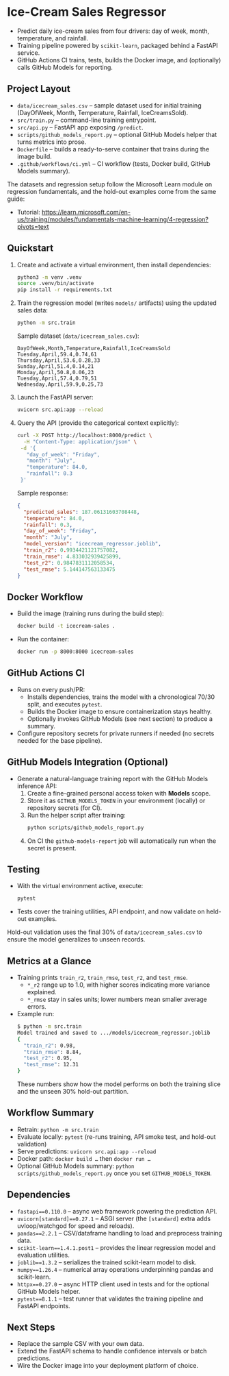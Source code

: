 # Ice-Cream Sales Regressor
- Predict daily ice-cream sales from four drivers: day of week, month, temperature, and rainfall.
- Training pipeline powered by `scikit-learn`, packaged behind a FastAPI service.
- GitHub Actions CI trains, tests, builds the Docker image, and (optionally) calls GitHub Models for reporting.

## Project Layout
- `data/icecream_sales.csv` – sample dataset used for initial training (DayOfWeek, Month, Temperature, Rainfall, IceCreamsSold).
- `src/train.py` – command-line training entrypoint.
- `src/api.py` – FastAPI app exposing `/predict`.
- `scripts/github_models_report.py` – optional GitHub Models helper that turns metrics into prose.
- `Dockerfile` – builds a ready-to-serve container that trains during the image build.
- `.github/workflows/ci.yml` – CI workflow (tests, Docker build, GitHub Models summary).

The datasets and regression setup follow the Microsoft Learn module on regression fundamentals, and the hold-out examples come from the same guide:
- Tutorial: https://learn.microsoft.com/en-us/training/modules/fundamentals-machine-learning/4-regression?pivots=text

## Quickstart
1. Create and activate a virtual environment, then install dependencies:
   ```bash
   python3 -m venv .venv
   source .venv/bin/activate
   pip install -r requirements.txt
   ```
2. Train the regression model (writes `models/` artifacts) using the updated sales data:
   ```bash
   python -m src.train
   ```
   Sample dataset (`data/icecream_sales.csv`):
   ```
   DayOfWeek,Month,Temperature,Rainfall,IceCreamsSold
   Tuesday,April,59.4,0.74,61
   Thursday,April,53.6,0.28,33
   Sunday,April,51.4,0.14,21
   Monday,April,50.8,0.06,23
   Tuesday,April,57.4,0.79,51
   Wednesday,April,59.9,0.25,73
   ```
3. Launch the FastAPI server:
   ```bash
   uvicorn src.api:app --reload
   ```
4. Query the API (provide the categorical context explicitly):
    ```bash
    curl -X POST http://localhost:8000/predict \
      -H "Content-Type: application/json" \
     -d '{
       "day_of_week": "Friday",
       "month": "July",
       "temperature": 84.0,
       "rainfall": 0.3
     }'
    ```
   Sample response:
   ```json
   {
     "predicted_sales": 187.06131603708448,
     "temperature": 84.0,
     "rainfall": 0.3,
     "day_of_week": "Friday",
     "month": "July",
     "model_version": "icecream_regressor.joblib",
     "train_r2": 0.9934421121757082,
     "train_rmse": 4.833032939425899,
     "test_r2": 0.9847831112058534,
     "test_rmse": 5.144147563133475
   }
   ```

## Docker Workflow
- Build the image (training runs during the build step):
  ```bash
  docker build -t icecream-sales .
  ```
- Run the container:
  ```bash
  docker run -p 8000:8000 icecream-sales
  ```

## GitHub Actions CI
- Runs on every push/PR:
  - Installs dependencies, trains the model with a chronological 70/30 split, and executes `pytest`.
  - Builds the Docker image to ensure containerization stays healthy.
  - Optionally invokes GitHub Models (see next section) to produce a summary.
- Configure repository secrets for private runners if needed (no secrets needed for the base pipeline).

## GitHub Models Integration (Optional)
- Generate a natural-language training report with the GitHub Models inference API:
  1. Create a fine-grained personal access token with **Models** scope.
  2. Store it as `GITHUB_MODELS_TOKEN` in your environment (locally) or repository secrets (for CI).
  3. Run the helper script after training:
     ```bash
     python scripts/github_models_report.py
     ```
  4. On CI the `github-models-report` job will automatically run when the secret is present.

## Testing
- With the virtual environment active, execute:
  ```bash
  pytest
  ```
- Tests cover the training utilities, API endpoint, and now validate on held-out examples.

Hold-out validation uses the final 30% of `data/icecream_sales.csv` to ensure the model generalizes to unseen records.

## Metrics at a Glance
- Training prints `train_r2`, `train_rmse`, `test_r2`, and `test_rmse`.  
  - `*_r2` range up to 1.0, with higher scores indicating more variance explained.  
  - `*_rmse` stay in sales units; lower numbers mean smaller average errors.
- Example run:  
  ```bash
  $ python -m src.train
  Model trained and saved to .../models/icecream_regressor.joblib
  {
    "train_r2": 0.98,
    "train_rmse": 8.84,
    "test_r2": 0.95,
    "test_rmse": 12.31
  }
  ```
  These numbers show how the model performs on both the training slice and the unseen 30% hold-out partition.

## Workflow Summary
- Retrain: `python -m src.train`
- Evaluate locally: `pytest` (re-runs training, API smoke test, and hold-out validation)
- Serve predictions: `uvicorn src.api:app --reload`
- Docker path: `docker build …` then `docker run …`
- Optional GitHub Models summary: `python scripts/github_models_report.py` once you set `GITHUB_MODELS_TOKEN`.

## Dependencies
- `fastapi==0.110.0` – async web framework powering the prediction API.
- `uvicorn[standard]==0.27.1` – ASGI server (the `[standard]` extra adds uvloop/watchgod for speed and reloads).
- `pandas==2.2.1` – CSV/dataframe handling to load and preprocess training data.
- `scikit-learn==1.4.1.post1` – provides the linear regression model and evaluation utilities.
- `joblib==1.3.2` – serializes the trained scikit-learn model to disk.
- `numpy==1.26.4` – numerical array operations underpinning pandas and scikit-learn.
- `httpx==0.27.0` – async HTTP client used in tests and for the optional GitHub Models helper.
- `pytest==8.1.1` – test runner that validates the training pipeline and FastAPI endpoints.

## Next Steps
- Replace the sample CSV with your own data.
- Extend the FastAPI schema to handle confidence intervals or batch predictions.
- Wire the Docker image into your deployment platform of choice.
